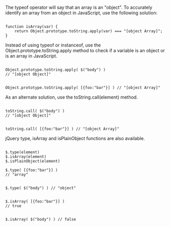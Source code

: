 <p>The typeof operator will say that an array is an "object". To accurately identify an array from an object in JavaScript, use the following solution:</p>

<code name="javascript">
function isArray(var) {
    return Object.prototype.toString.apply(var) === "[object Array]";
}
</code>

<p>Instead of using typeof or instanceof, use the Object.prototype.toString.apply method to check if a variable is an object or is an array in JavaScript.</p>

<code name="javascript">
Object.prototype.toString.apply( $("body") )
// "[object Object]"

Object.prototype.toString.apply( [{foo:"bar"}] )
// "[object Array]"
</code>

<p>As an alternate solution, use the toString.call(element) method.</p>

<code name="javascript">
toString.call( $("body") )
// "[object Object]"

toString.call( [{foo:"bar"}] )
// "[object Array]"
</code>

<p>jQuery type, isArray and isPlainObject functions are also available.</p>

<code name="javascript">
$.type(element)
$.isArray(element)
$.isPlainObject(element)
</code>

<code name="javascript">
$.type( [{foo:"bar"}] )
// "array"

$.type( $("body") )
// "object"
</code>

<code name="javascript">
$.isArray( [{foo:"bar"}] )
// true

$.isArray( $("body") )
// false
</code>
